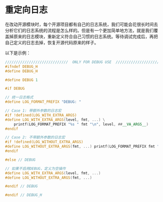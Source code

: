 # 重定向日志

在改动开源模块时，每个开源项目都有自己的日志系统，我们可能会花很长时间去分析它们的日志系统的流程是怎么样的。但是有一个更加简单地方法，就是我们覆盖掉原来的日志模块，重新定义符合自己习惯的日志系统。等待调试完成后，再把自己定义的日志去掉，恢复开源代码原来的样子。

以下是示例：

```cpp
/////////////////////////////  ONLY FOR DEBUG USE  /////////////////////////////
#ifndef DEBUG_H
#define DEBUG_H

#define DEBUG 1

#if DEBUG

// 统一日志格式
#define LOG_FORMAT_PREFIX "DEBUG: "

// Case 1: 带额外参数的日志宏
#if !defined(LOG_WITH_EXTRA_ARGS)
#define LOG_WITH_EXTRA_ARGS(level, fmt, ...) \
    printf(LOG_FORMAT_PREFIX "%s " fmt "\n", level, ##__VA_ARGS__)
#endif

// Case 2: 不带额外参数的日志宏
#if !defined(LOG_WITHOUT_EXTRA_ARGS)
#define LOG_WITHOUT_EXTRA_ARGS(fmt, ...) printf(LOG_FORMAT_PREFIX fmt "\n", ##__VA_ARGS__)
#endif

#else // DEBUG

// 如果不启用DEBUG，定义为空操作
#define LOG_WITH_EXTRA_ARGS(level, fmt, ...)
#define LOG_WITHOUT_EXTRA_ARGS(fmt, ...)

#endif // DEBUG

#endif // DEBUG_H
```
